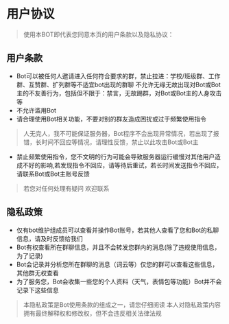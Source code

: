# 用户协议

> 使用本BOT即代表您同意本页的用户条款以及隐私协议：

## 用户条款
- Bot可以被任何人邀请进入任何符合要求的群，禁止拉进：学校/班级群、工作群、互赞群、扩列群等不适宜bot出现的群聊
不允许无缘无故出现对Bot或Bot主的不友善行为，包括但不限于：禁言，无故踢群，对Bot或Bot主的人身攻击等<br/>
- 不允许滥用Bot<br/>
- 请合理使用Bot相关功能，不要对别的群友造成困扰或过于频繁使用指令<br/>

> 人无完人，我不可能保证服务器，Bot程序不会出现异常情况，若出现了报错，长时间不回应等情况，请理性反馈，禁止以此攻击Bot或Bot主

- 禁止频繁使用指令，您不文明的行为可能会导致服务器运行缓慢对其他用户造成不好的影响,若发现指令不回应，请等待后重试，若长时间发送指令不回应，请联系Bot或Bot主账号反馈<br/>

> 若您对任何处理有疑问 欢迎联系

## 隐私政策 
- 仅有bot维护组成员可以查看并操作Bot账号，若其他人查看了您和Bot的私聊信息，请及时反馈给我们
- Bot有权查看所在群聊信息，并且不会转发您群内的消息(除了违规使用信息，为了记录)
- Bot会记录并分析您所在群聊的消息（词云等）仅您的群可以查看这些信息，其他群无权查看
- 为了服务您，Bot会收集一些您的个人资料（天气，表情包等功能）Bot并不会记录下这些信息
  
> 本隐私政策是Bot使用条款的组成之一，请您仔细阅读
> 本人对隐私政策内容拥有最终解释权和修改权，但不会违反相关法律法规